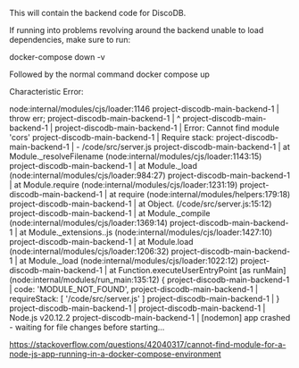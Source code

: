 This will contain the backend code for DiscoDB.


If running into problems revolving around the backend unable to load dependencies, make sure to run: 

docker-compose down -v

Followed by the normal command
docker compose up

Characteristic Error:

node:internal/modules/cjs/loader:1146
project-discodb-main-backend-1   |   throw err;
project-discodb-main-backend-1   |   ^
project-discodb-main-backend-1   | 
project-discodb-main-backend-1   | Error: Cannot find module 'cors'
project-discodb-main-backend-1   | Require stack:
project-discodb-main-backend-1   | - /code/src/server.js
project-discodb-main-backend-1   |     at Module._resolveFilename (node:internal/modules/cjs/loader:1143:15)
project-discodb-main-backend-1   |     at Module._load (node:internal/modules/cjs/loader:984:27)
project-discodb-main-backend-1   |     at Module.require (node:internal/modules/cjs/loader:1231:19)
project-discodb-main-backend-1   |     at require (node:internal/modules/helpers:179:18)
project-discodb-main-backend-1   |     at Object.<anonymous> (/code/src/server.js:15:12)
project-discodb-main-backend-1   |     at Module._compile (node:internal/modules/cjs/loader:1369:14)
project-discodb-main-backend-1   |     at Module._extensions..js (node:internal/modules/cjs/loader:1427:10)
project-discodb-main-backend-1   |     at Module.load (node:internal/modules/cjs/loader:1206:32)
project-discodb-main-backend-1   |     at Module._load (node:internal/modules/cjs/loader:1022:12)
project-discodb-main-backend-1   |     at Function.executeUserEntryPoint [as runMain] (node:internal/modules/run_main:135:12) {
project-discodb-main-backend-1   |   code: 'MODULE_NOT_FOUND',
project-discodb-main-backend-1   |   requireStack: [ '/code/src/server.js' ]
project-discodb-main-backend-1   | }
project-discodb-main-backend-1   | 
project-discodb-main-backend-1   | Node.js v20.12.2
project-discodb-main-backend-1   | [nodemon] app crashed - waiting for file changes before starting...


https://stackoverflow.com/questions/42040317/cannot-find-module-for-a-node-js-app-running-in-a-docker-compose-environment

